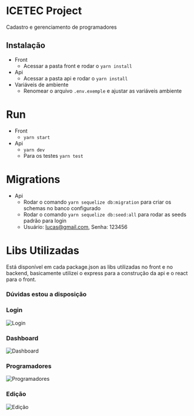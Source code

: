 # ICETEC Project
Cadastro e gerenciamento de programadores

## Instalação
- Front
    - Acessar a pasta front e rodar o `yarn install`
- Api
    - Acessar a pasta api e rodar o `yarn install`
- Variáveis de ambiente
    - Renomear o arquivo `.env.exemple` e ajustar as variáveis ambiente

# Run
- Front
    - `yarn start`
- Api
    - `yarn dev`
    - Para os testes `yarn test`

# Migrations
- Api
    - Rodar o comando `yarn sequelize db:migration` para criar os schemas no banco configurado
    - Rodar o comando `yarn sequelize db:seed:all` para rodar as seeds padrão para login
    - Usuário: lucas@gmail.com, Senha: 123456

# Libs Utilizadas
Está disponível em cada package.json as libs utilizadas no front e no backend, basicamente utilizei o express para a construção
da api e o react para o front.

### Dúvidas estou a disposição

### Login

![Login](https://github.com/lucasmassi/icetec-project/edit/master/blob/master/front/src/assets/Login.png)

### Dashboard

![Dashboard](https://github.com/lucasmassi/icetec-project/edit/master/blob/master/front/src/assets/Main.png)

### Programadores

![Programadores](https://github.com/lucasmassi/icetec-project/edit/master/blob/master/front/src/assets/Programadores.png)

### Edição

![Edição](https://github.com/lucasmassi/icetec-project/edit/master/blob/master/front/src/assets/Edit.png)